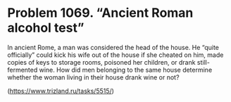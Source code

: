 # Problem 1069. “Ancient Roman alcohol test”

In ancient Rome, a man was considered the head of the house. He “quite officially” could kick his wife out of the house if she cheated on him, made copies of keys to storage rooms, poisoned her children, or drank still-fermented wine. How did men belonging to the same house determine whether the woman living in their house drank wine or not?

(https://www.trizland.ru/tasks/5515/)